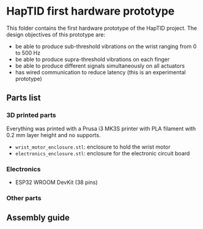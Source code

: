 # HapTID first hardware prototype

This folder contains the first hardware prototype of the HapTID project.
The design objectives of this prototype are:
- be able to produce sub-threshold vibrations on the wrist ranging from 0 to 500 Hz
- be able to produce supra-threshold vibrations on each finger
- be able to produce different signals simultaneously on all actuators
- has wired communication to reduce latency (this is an experimental prototype)

## Parts list
 
### 3D printed parts
Everything was printed with a Prusa i3 MK3S printer with PLA filament with 0.2 mm layer height and no supports.
- `wrist_motor_enclosure.stl`: enclosure to hold the wrist motor
- `electronics_enclosure.stl`: enclosure for the electronic circuit board
### Electronics
- ESP32 WROOM DevKit (38 pins)

### Other parts

## Assembly guide
